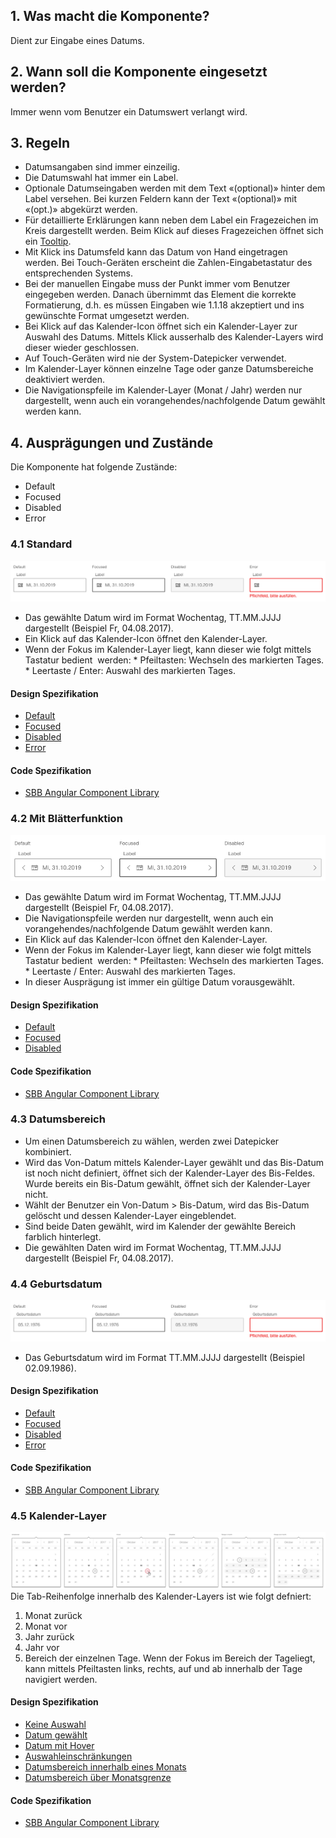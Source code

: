 ## 1. Was macht die Komponente?
Dient zur Eingabe eines Datums.

## 2. Wann soll die Komponente eingesetzt werden? 
Immer wenn vom Benutzer ein Datumswert verlangt wird.

## 3. Regeln
* Datumsangaben sind immer einzeilig.
* Die Datumswahl hat immer ein Label.
* Optionale Datumseingaben werden mit dem Text «(optional)» hinter dem Label versehen. Bei kurzen Feldern kann der Text «(optional)» mit «(opt.)» abgekürzt werden.
* Für detaillierte Erklärungen kann neben dem Label ein Fragezeichen im Kreis dargestellt werden. Beim Klick auf dieses Fragezeichen öffnet sich ein [Tooltip](https://digital.sbb.ch/de/websites/components/tooltip).
* Mit Klick ins Datumsfeld kann das Datum von Hand eingetragen werden. Bei Touch-Geräten erscheint die Zahlen-Eingabetastatur des entsprechenden Systems.
* Bei der manuellen Eingabe muss der Punkt immer vom Benutzer eingegeben werden. Danach übernimmt das Element die korrekte Formatierung, d.h. es müssen Eingaben wie 1.1.18 akzeptiert und ins gewünschte Format umgesetzt werden.
* Bei Klick auf das Kalender-Icon öffnet sich ein Kalender-Layer zur Auswahl des Datums. Mittels Klick ausserhalb des Kalender-Layers wird dieser wieder geschlossen.
* Auf Touch-Geräten wird nie der System-Datepicker verwendet.
* Im Kalender-Layer können einzelne Tage oder ganze Datumsbereiche deaktiviert werden.
* Die Navigationspfeile im Kalender-Layer (Monat / Jahr) werden nur dargestellt, wenn auch ein vorangehendes/nachfolgende Datum gewählt werden kann.

## 4. Ausprägungen und Zustände 
Die Komponente hat folgende Zustände:
* Default
* Focused
* Disabled
* Error

### 4.1 Standard
![Darstellung der Komponente Datumswahl in der Ausprägung Standard](https://raw.githubusercontent.com/sbb-design-systems/design-system-website-documentation/master/documentation/components/datepicker/images/datepicker_default.png 'class: image')
* Das gewählte Datum wird im Format Wochentag, TT.MM.JJJJ dargestellt (Beispiel Fr, 04.08.2017).
* Ein Klick auf das Kalender-Icon öffnet den Kalender-Layer.
* Wenn der Fokus im Kalender-Layer liegt, kann dieser wie folgt mittels Tastatur bedient  werden:
        * Pfeiltasten: Wechseln des markierten Tages.
        * Leertaste / Enter: Auswahl des markierten Tages.

#### Design Spezifikation
* [Default](https://sbb.invisionapp.com/d/main#/console/15744722/327605628/inspect)
* [Focused](https://sbb.invisionapp.com/d/main#/console/15744722/327605629/inspect)
* [Disabled](https://sbb.invisionapp.com/d/main#/console/15744722/327605630/inspect)
* [Error](https://sbb.invisionapp.com/d/main#/console/15744722/377703710/inspect)

#### Code Spezifikation
* [SBB Angular Component Library](https://sbb-angular.app.sbb.ch/latest/public/components/datepicker)

### 4.2 Mit Blätterfunktion
![Darstellung der Komponente Datumswahl mit Blätterfunktion](https://raw.githubusercontent.com/sbb-design-systems/design-system-website-documentation/master/documentation/components/datepicker/images/datepicker_pageable.png 'class: image')
* Das gewählte Datum wird im Format Wochentag, TT.MM.JJJJ dargestellt (Beispiel Fr, 04.08.2017).
* Die Navigationspfeile werden nur dargestellt, wenn auch ein vorangehendes/nachfolgende Datum gewählt werden kann.
* Ein Klick auf das Kalender-Icon öffnet den Kalender-Layer.
* Wenn der Fokus im Kalender-Layer liegt, kann dieser wie folgt mittels Tastatur bedient  werden:
        * Pfeiltasten: Wechseln des markierten Tages.
        * Leertaste / Enter: Auswahl des markierten Tages.
* In dieser Ausprägung ist immer ein gültige Datum vorausgewählt.

#### Design Spezifikation
* [Default](https://sbb.invisionapp.com/d/main#/console/15744722/327605631/inspect)
* [Focused](https://sbb.invisionapp.com/d/main#/console/15744722/327605632/inspect)
* [Disabled](https://sbb.invisionapp.com/d/main#/console/15744722/327605633/inspect)

#### Code Spezifikation
* [SBB Angular Component Library](https://sbb-angular.app.sbb.ch/latest/public/components/datepicker)

### 4.3 Datumsbereich
* Um einen Datumsbereich zu wählen, werden zwei Datepicker kombiniert.
* Wird das Von-Datum mittels Kalender-Layer gewählt und das Bis-Datum ist noch nicht definiert, öffnet sich der Kalender-Layer des Bis-Feldes. Wurde bereits ein Bis-Datum gewählt, öffnet sich der Kalender-Layer nicht.
* Wählt der Benutzer ein Von-Datum > Bis-Datum, wird das Bis-Datum gelöscht und dessen Kalender-Layer eingeblendet.
* Sind beide Daten gewählt, wird im Kalender der gewählte Bereich farblich hinterlegt.
* Die gewählten Daten wird im Format Wochentag, TT.MM.JJJJ dargestellt (Beispiel Fr, 04.08.2017).

### 4.4 Geburtsdatum
![Darstellung der Komponente Datumswahl zur Eingabe eines Geburtstages](https://raw.githubusercontent.com/sbb-design-systems/design-system-website-documentation/master/documentation/components/datepicker/images/datepicker_birthdate.png 'class: image')
* Das Geburtsdatum wird im Format TT.MM.JJJJ dargestellt (Beispiel 02.09.1986).

#### Design Spezifikation
* [Default](https://sbb.invisionapp.com/d/main#/console/15744722/327605634/inspect)
* [Focused](https://sbb.invisionapp.com/d/main#/console/15744722/327605635/inspect)
* [Disabled](https://sbb.invisionapp.com/d/main#/console/15744722/327605636/inspect)
* [Error](https://sbb.invisionapp.com/d/main#/console/15744722/377703711/inspect)

#### Code Spezifikation
* [SBB Angular Component Library](https://sbb-angular.app.sbb.ch/latest/public/components/datepicker)

### 4.5 Kalender-Layer
![Darstellung der Komponente Datumswahl mit geöffnetem Datepicker](https://raw.githubusercontent.com/sbb-design-systems/design-system-website-documentation/master/documentation/components/datepicker/images/datepicker_picker.png 'class: image')
Die Tab-Reihenfolge innerhalb des Kalender-Layers ist wie folgt
defniert:
1.  Monat zurück
2.  Monat vor
3.  Jahr zurück
4.  Jahr vor
5.  Bereich der einzelnen Tage. Wenn der Fokus im Bereich der Tageliegt, kann mittels Pfeiltasten links, rechts, auf und ab innerhalb der Tage navigiert werden.

#### Design Spezifikation
* [Keine Auswahl](https://sbb.invisionapp.com/d/main#/console/15744722/327605637/inspect)
* [Datum gewählt](https://sbb.invisionapp.com/d/main#/console/15744722/327605638/inspect)
* [Datum mit Hover](https://sbb.invisionapp.com/d/main#/console/15744722/327605639/inspect)
* [Auswahleinschränkungen](https://sbb.invisionapp.com/d/main#/console/15744722/327605640/inspect)
* [Datumsbereich innerhalb eines Monats](https://sbb.invisionapp.com/d/main#/console/15744722/327605641/inspect)
* [Datumsbereich über Monatsgrenze](https://sbb.invisionapp.com/d/main#/console/15744722/327605642/inspect)

#### Code Spezifikation
* [SBB Angular Component Library](https://sbb-angular.app.sbb.ch/latest/public/components/datepicker)
